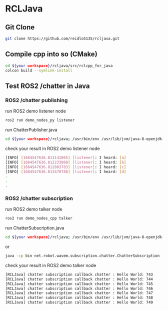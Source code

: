 # RCLJava

## Git Clone
```bash
git clone https://github.com/reidlo5135/rcljava.git
```

## Compile cpp into so (CMake)
```bash
cd ${your workspace}/rcljava/src/rclcpp_for_java
colcon build --symlink-install
```

## Test ROS2 /chatter in Java
### ROS2 /chatter publishing
run ROS2 demo listener node
```bash
ros2 run demo_nodes_py listener
```
run ChatterPublisher.java
```bash
cd ${your workspace}/rcljava; /usr/bin/env /usr/lib/jvm/java-8-openjdk-amd64/bin/java -cp ${your workspace}/rcljava/bin net.robot.wavem.publisher.chatter.ChatterPublisher
```
check your result in ROS2 demo listener node
```bash
[INFO] [1684547636.811141065] [listener]: I heard: [a]
[INFO] [1684547636.812233860] [listener]: I heard: [b]
[INFO] [1684547636.812883783] [listener]: I heard: [c]
[INFO] [1684547636.813470788] [listener]: I heard: [d]
.
.
.
```

### ROS2 /chatter subscription
run ROS2 demo talker node
```bash
ros2 run demo_nodes_cpp talker
```
run ChatterSubscription.java
```bash
cd ${your workspace}/rcljava; /usr/bin/env /usr/lib/jvm/java-8-openjdk-amd64/bin/java -cp ${your workspace}/rcljava/bin net.robot.wavem.subscription.chatter.ChatterSubscription
```
or
```bash
java -cp bin net.robot.wavem.subscription.chatter.ChatterSubscription
```

check your result in ROS2 demo talker node
```bash
[RCLJava] chatter subscription callback chatter : Hello World: 743
[RCLJava] chatter subscription callback chatter : Hello World: 744
[RCLJava] chatter subscription callback chatter : Hello World: 745
[RCLJava] chatter subscription callback chatter : Hello World: 746
[RCLJava] chatter subscription callback chatter : Hello World: 747
[RCLJava] chatter subscription callback chatter : Hello World: 748
[RCLJava] chatter subscription callback chatter : Hello World: 749
```